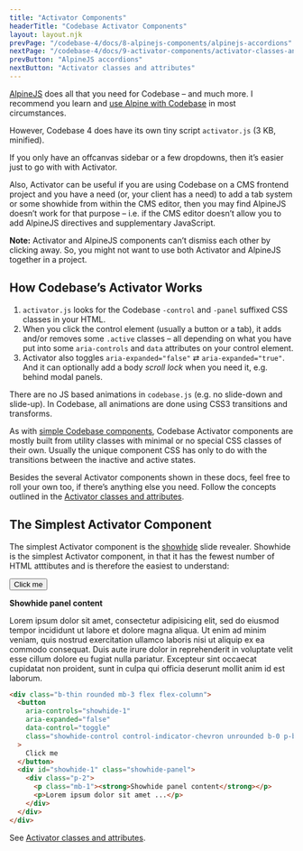 ```yaml
---
title: "Activator Components"
headerTitle: "Codebase Activator Components"
layout: layout.njk
prevPage: "/codebase-4/docs/8-alpinejs-components/alpinejs-accordions"
nextPage: "/codebase-4/docs/9-activator-components/activator-classes-and-attributes"
prevButton: "AlpineJS accordions"
nextButton: "Activator classes and attributes"
---
```


<p class="t-lg t-thin">
  <a href="https://github.com/alpinejs/alpine" target="_blank">AlpineJS</a> does all that you need for Codebase – and much more. I recommend you learn and <a href="/codebase-4/docs/6-alpinejs-components/alpinejs-components-intro">use Alpine with Codebase</a> in most circumstances.
</p>

However, Codebase 4 does have its own tiny script `activator.js` (3 KB, minified).

If you only have an offcanvas sidebar or a few dropdowns, then it’s easier just to go with with Activator.

Also, Activator can be useful if you are using Codebase on a CMS frontend project and you have a need (or, your client has a need) to add a tab system or some showhide from within the CMS editor, then you may find AlpineJS doesn’t work for that purpose – i.e. if the CMS editor doesn’t allow you to add AlpineJS directives and supplementary JavaScript.

**Note:** Activator and AlpineJS components can’t dismiss each other by clicking away. So, you might not want to use both Activator and AlpineJS together in a project.

## How Codebase’s Activator Works

1. `activator.js` looks for the Codebase `-control` and `-panel` suffixed CSS classes in your HTML.
2.  When you click the control element (usually a button or a tab), it adds and/or removes some `.active` classes – all depending on what you have put into some `aria-controls` and `data` attributes on your control element.
3. Activator also toggles `aria-expanded="false"` ⇄ `aria-expanded="true"`. And it can optionally add a body _scroll lock_ when you need it, e.g. behind modal panels.

There are no JS based animations in `codebase.js` (e.g. no slide-down and slide-up). In Codebase, all animations are done using CSS3 transitions and transforms.

<p class="panel-responsive bl-heavy b-color-secondary bg-color-secondary-alt">As with <a href="/codebase-4/docs/7-simple-components/about-simple-components">simple Codebase components</a>, Codebase Activator components are mostly built from utility classes with minimal or no special CSS classes of their own. Usually the unique component CSS has only to do with the transitions between the inactive and active states.</p>

Besides the several Activator components shown in these docs, feel free to roll your own too, if there’s anything else you need. Follow the concepts outlined in the [Activator classes and attributes](/codebase-4/docs/9-activator-components/activator-classes-and-attributes).

## The Simplest Activator Component

The simplest Activator component is the [showhide](/codebase-4/docs/9-activator-components/activator-showhides) slide revealer. Showhide is the simplest Activator component, in that it has the fewest number of HTML atttibutes and is therefore the easiest to understand:

<div class="b-thin rounded mb-3 flex flex-column">
  <button
    aria-controls="showhide-1"
    aria-expanded="false"
    data-control="toggle"
    class="showhide-control control-indicator-chevron unrounded b-0 p-block flex flex-space-between"
  >
    Click me
  </button>
  <div id="showhide-1" class="showhide-panel">
    <div class="p-2">
      <p class="mb-1"><strong>Showhide panel content</strong></p>
      <p>Lorem ipsum dolor sit amet, consectetur adipisicing elit, sed do eiusmod tempor incididunt ut labore et dolore magna aliqua. Ut enim ad minim veniam, quis nostrud exercitation ullamco laboris nisi ut aliquip ex ea commodo consequat. Duis aute irure dolor in reprehenderit in voluptate velit esse cillum dolore eu fugiat nulla pariatur. Excepteur sint occaecat cupidatat non proident, sunt in culpa qui officia deserunt mollit anim id est laborum.</p>
    </div>
  </div>
</div>

```html
<div class="b-thin rounded mb-3 flex flex-column">
  <button
    aria-controls="showhide-1"
    aria-expanded="false"
    data-control="toggle"
    class="showhide-control control-indicator-chevron unrounded b-0 p-block flex flex-space-between"
  >
    Click me
  </button>
  <div id="showhide-1" class="showhide-panel">
    <div class="p-2">
      <p class="mb-1"><strong>Showhide panel content</strong></p>
      <p>Lorem ipsum dolor sit amet ...</p>
    </div>
  </div>
</div>
```

See [Activator classes and attributes](/codebase-4/docs/9-activator-components/activator-classes-and-attributes).